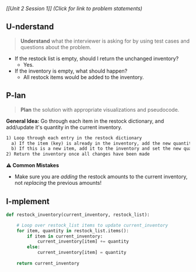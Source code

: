 *[[Unit 2 Session 1]] (Click for link to problem statements)*

## U-nderstand
 
> **Understand** what the interviewer is asking for by using test cases and questions about the problem.

- If the restock list is empty, should I return the unchanged inventory?
  - Yes.
- If the inventory is empty, what should happen?
  - All restock items would be added to the inventory.

## P-lan

> **Plan** the solution with appropriate visualizations and pseudocode.

**General Idea:** Go through each item in the restock dictionary, and add/update it's quantity in the current inventory.

```markdown
1) Loop through each entry in the restock dictionary
  a) If the item (key) is already in the inventory, add the new quantity
  b) If this is a new item, add it to the inventory and set the new quantity
2) Return the inventory once all changes have been made 
```

**⚠️ Common Mistakes**

- Make sure you are *adding* the restock amounts to the current inventory, not *replacing* the previous amounts!

## I-mplement

```python
def restock_inventory(current_inventory, restock_list):

    # Loop over restock_list items to update current_inventory
    for item, quantity in restock_list.items():
        if item in current_inventory:
            current_inventory[item] += quantity
        else:
            current_inventory[item] = quantity
    
    return current_inventory
``` 